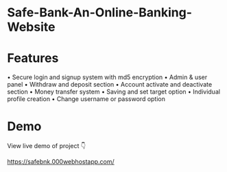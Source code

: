 # Safe-Bank-An-Online-Banking-Website

# Features
• Secure login and signup system with md5 encryption
• Admin & user panel
• Withdraw and deposit section
• Account activate and deactivate section
• Money transfer system
• Saving and set target option
• Individual profile creation
• Change username or password option

# Demo
View live demo of project 👇

https://safebnk.000webhostapp.com/
